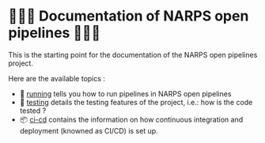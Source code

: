# :blue_book::blue_book::blue_book: Documentation of NARPS open pipelines :blue_book::blue_book::blue_book:

This is the starting point for the documentation of the NARPS open pipelines project.

Here are the available topics :

* :runner: [running](docs/running.md) tells you how to run pipelines in NARPS open pipelines
* :microscope: [testing](docs/testing.md) details the testing features of the project, i.e.: how is the code tested ?
* :package: [ci-cd](docs/ci-cd.md) contains the information on how continuous integration and deployment (knowned as CI/CD) is set up.
